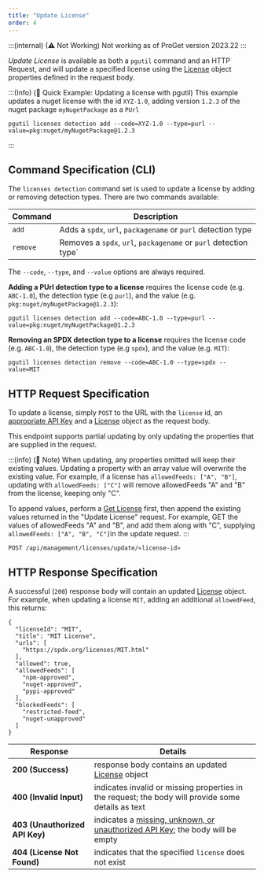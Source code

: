 ```yaml
---
title: "Update License"
order: 4
---
```


:::(internal) (⚠ Not Working)
Not working as of ProGet version 2023.22
:::

*Update License* is available as both a `pgutil` command and an HTTP Request, and will update a specified license using the [License](/docs/proget/reference-api/proget-api-licenses#license-object) object properties defined in the request body. 



:::(Info) (🚀 Quick Example: Updating a license with pgutil)
This example updates a nuget license with the id `XYZ-1.0`, adding version `1.2.3` of the nuget package `myNugetPackage` as a `PUrl`

````
pgutil licenses detection add --code=XYZ-1.0 --type=purl --value=pkg:nuget/myNugetPackage@1.2.3
````
:::

## Command Specification (CLI)
The `licenses detection` command set is used to update a license by adding or removing detection types. There are two commands available:

| Command | Description |
| --- | --- |
| `add` | Adds a `spdx`, `url`, `packagename` or `purl` detection type | 
| `remove`  | Removes a `spdx`, `url`, `packagename` or `purl` detection type` |

The `--code`, `--type`, and `--value` options are always required.

**Adding a PUrl detection type to a license** requires the license code (e.g. `ABC-1.0`), the detection type (e.g `purl`), and the value (e.g. `pkg:nuget/myNugetPackage@1.2.3`):

```
pgutil licenses detection add --code=ABC-1.0 --type=purl --value=pkg:nuget/myNugetPackage@1.2.3

```

**Removing an SPDX detection type to a license** requires the license code (e.g. `ABC-1.0`), the detection type (e.g `spdx`), and the value (e.g. `MIT`):

```
pgutil licenses detection remove --code=ABC-1.0 --type=spdx --value=MIT

```

## HTTP Request Specification
To update a license, simply `POST` to the URL with the `license` id, an [appropriate API Key](/docs/proget/reference-api/proget-api-licenses#authentication) and a [License](/docs/proget/reference-api/proget-api-licenses#license-object) object as the request body.

This endpoint supports partial updating by only updating the properties that are supplied in the request. 

:::(info) (📄 Note)
When updating, any properties omitted will keep their existing values. Updating a property with an array value will overwrite the existing value. For example, if a license has `allowedFeeds: ["A", "B"]`, updating with `allowedFeeds: ["C"]` will remove allowedFeeds "A" and "B" from the license, keeping only "C". 

To append values, perform a [Get License](/docs/proget/reference-api/proget-api-licenses/proget-api-licenses-get) first, then append the existing values returned in the "Update License" request. For example, GET the values of allowedFeeds "A" and "B", and add them along with "C", supplying `allowedFeeds: ["A", "B", "C"]`in the update request.
:::

```
POST /api/management/licenses/update/«license-id»
```

## HTTP Response Specification
A successful (`200`) response body will contain an updated [License](/docs/proget/reference-api/proget-api-licenses#license-object) object. For example, when updating a license `MIT`, adding an additional `allowedFeed`, this returns:

```
{
  "licenseId": "MIT",
  "title": "MIT License",
  "urls": [
    "https://spdx.org/licenses/MIT.html"
  ],
  "allowed": true,
  "allowedFeeds": [
    "npm-approved",
    "nuget-approved",
    "pypi-approved"
  ],
  "blockedFeeds": [
    "restricted-feed",
    "nuget-unapproved"
  ]
}
```

| Response | Details |
|---|---|
| **200 (Success)** | response body contains an updated [License](/docs/proget/reference-api/proget-api-licenses#license-object) object|
| **400 (Invalid Input)** | indicates invalid or missing properties in the request; the body will provide some details as text |
| **403 (Unauthorized API Key)** | indicates a [missing, unknown, or unauthorized API Key](/docs/proget/reference-api/proget-api-licenses#authentication); the body will be empty |
| **404 (License Not Found)** | indicates that the specified `license` does not exist |
